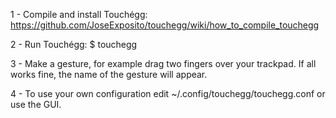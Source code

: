 1 - Compile and install Touchégg:
    https://github.com/JoseExposito/touchegg/wiki/how_to_compile_touchegg

2 - Run Touchégg:
    $ touchegg

3 - Make a gesture, for example drag two fingers over your trackpad. If all
    works fine, the name of the gesture will appear.

4 - To use your own configuration edit ~/.config/touchegg/touchegg.conf or use
    the GUI.

